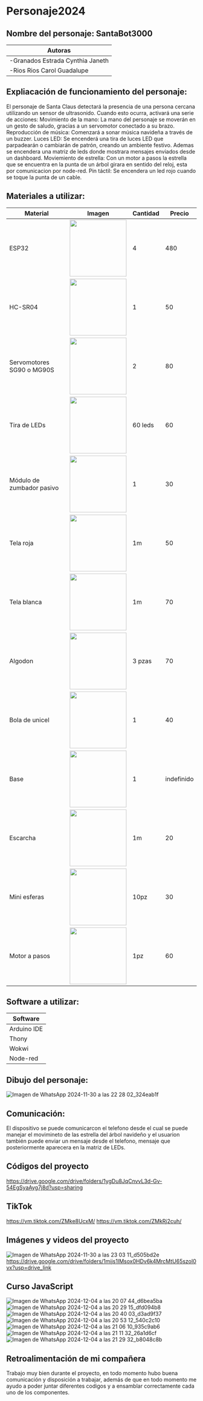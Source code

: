 # Personaje2024
## Nombre del personaje: SantaBot3000

|Autoras|
|--|
|-Granados Estrada Cynthia Janeth|
|-Rios Rios Carol Guadalupe |

## Expliacación de funcionamiento del personaje:
El personaje de Santa Claus detectará la presencia de una persona cercana utilizando un sensor de ultrasonido. Cuando esto ocurra, activará una serie de acciones:
Movimiento de la mano: La mano del personaje se moverán en un gesto de saludo, gracias a un servomotor conectado a su brazo.
Reproducción de música: Comenzará a sonar música navideña a través de un buzzer.
Luces LED: Se encenderá una tira de luces LED que parpadearán o cambiarán de patrón, creando un ambiente festivo. Ademas se encendera una matriz de leds donde mostrara mensajes enviados desde un dashboard.
Moviemiento de estrella: Con un motor a pasos la estrella que se encuentra en la punta de un árbol girara en sentido del reloj, esta por comunicacion por node-red.
Pin táctil: Se encendera un led rojo cuando se toque la punta de un cable.

## Materiales a utilizar:
|Material | Imagen | Cantidad |Precio |
|--|--|--|--|
|ESP32|<img src="https://github.com/user-attachments/assets/32e36f85-9e75-4b46-9af0-002f56633eb7" width="150"/>|4|480|
|HC-SR04|<img src="https://github.com/user-attachments/assets/9ce1ec8d-9693-4492-8e09-ec2d587b93c4" width="150"/>|1|50|
|Servomotores SG90 o MG90S|<img src="https://github.com/user-attachments/assets/c0f78d9a-c8d4-4d4b-a7f6-1887cbb1a4ab" width="150"/>|2|80|
|Tira de LEDs|<img src="https://github.com/user-attachments/assets/2c62ea32-6399-4297-a866-6490cfb6e4cf" width="150"/>|60 leds|60|
|Módulo de zumbador pasivo|<img src="https://github.com/user-attachments/assets/4ebffb24-e643-476a-b1f6-adb798018268" width="150"/>|1|30|
|Tela roja|<img src="https://github.com/user-attachments/assets/48ce2eaf-d0e6-4fba-9d77-3ce5dac5de6d" width="150"/>|1m|50|
|Tela blanca|<img src="https://github.com/user-attachments/assets/c437d47e-35e0-4953-abc7-fd8e4871059b" width="150"/>|1m|70|
|Algodon|<img src="https://github.com/user-attachments/assets/2eeb77f7-5cd0-4787-9f36-b394d1de48a4" width="150"/>|3 pzas|70|
|Bola de unicel|<img src="https://github.com/user-attachments/assets/97c58e7d-400b-46a4-b921-6264aa9ec342" width="150"/>|1|40|
|Base|<img src="https://github.com/user-attachments/assets/ece8562f-2aa7-4a98-9399-768fb9837a8f" width="150"/>|1|indefinido|
|Escarcha|<img src="https://http2.mlstatic.com/D_NQ_NP_611748-MLM72901944016_112023-O.webp" width="150"/>|1m|20|
|Mini esferas|<img src="https://i5.walmartimages.com/asr/c6764503-1920-471a-a814-339a90aafb00.7566fb8a31f35ef5ac87f7fd1d37102d.jpeg?odnHeight=612&odnWidth=612&odnBg=FFFFFF" width="150"/>|10pz|30|
|Motor a pasos|<img src="https://www.steren.com.mx/media/catalog/product/cache/0236bbabe616ddcff749ccbc14f38bf2/image/19465b474/motor-a-pasos-de-4-lineas-de-control-5-vcc.jpg" width="150"/>|1pz|60|
## Software a utilizar:
|Software |  
|--|
|Arduino IDE|
|Thony|
|Wokwi|
|Node-red|


## Dibujo del personaje:
![Imagen de WhatsApp 2024-11-30 a las 22 28 02_324eab1f](https://github.com/user-attachments/assets/4fe6793d-cb09-47b4-bea3-4ce42e106a2b)

## Comunicación:
El dispositivo se puede comunicarcon el telefono desde el cual se puede manejar el movimineto de las estrella del árbol navideño y el usuarion también puede enviar un mensaje desde el telefono, mensaje que posteriormente aparecera en la matriz de LEDs.
## Códigos del proyecto
https://drive.google.com/drive/folders/1ygDu8JqCnvvL3d-Gv-54EgSyaAyg7j8d?usp=sharing

## TikTok
https://vm.tiktok.com/ZMke8UcxM/
https://vm.tiktok.com/ZMkRj2cuh/

## Imágenes y videos del proyecto
![Imagen de WhatsApp 2024-11-30 a las 23 03 11_d505bd2e](https://github.com/user-attachments/assets/c834e061-4f72-4167-a31f-2fa0c75d1354)
https://drive.google.com/drive/folders/1mijs1IMsox0HDv6k4MrcMtU65szoI0vx?usp=drive_link
## Curso JavaScript
![Imagen de WhatsApp 2024-12-04 a las 20 07 44_d6bea5ba](https://github.com/user-attachments/assets/d7360c83-20a9-4467-b886-f1790bd77835)
![Imagen de WhatsApp 2024-12-04 a las 20 29 15_dfd094b8](https://github.com/user-attachments/assets/d8cf1357-1166-4f2d-9592-e0527f4c931a)
![Imagen de WhatsApp 2024-12-04 a las 20 40 03_d3ad9f37](https://github.com/user-attachments/assets/1d542a3c-c03d-42bd-8a10-70cbf2cf3458)
![Imagen de WhatsApp 2024-12-04 a las 20 53 12_540c2c10](https://github.com/user-attachments/assets/86d44bbf-c606-4cf7-bf9c-00650bd8749d)
![Imagen de WhatsApp 2024-12-04 a las 21 06 10_935c9ab6](https://github.com/user-attachments/assets/14bbf1f4-e477-411a-ab2e-c90f8614121b)
![Imagen de WhatsApp 2024-12-04 a las 21 11 32_26a1d6cf](https://github.com/user-attachments/assets/c969bb15-da80-471e-b327-40cbd232fe3c)
![Imagen de WhatsApp 2024-12-04 a las 21 29 32_b8048c8b](https://github.com/user-attachments/assets/d97dd700-d2c7-412b-87f1-f0bd3338b64d)


## Retroalimentación de mi compañera
Trabajo muy bien durante el proyecto, en todo momento hubo buena comunicación y disposición a trabajar, además de que en todo momento me ayudo a poder juntar diferentes codigos y a ensamblar correctamente cada uno de los componentes.
